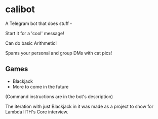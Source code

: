 # calibot

A Telegram bot that does stuff -

Start it for a 'cool' message!

Can do basic Arithmetic!

Spams your personal and group DMs with cat pics!

## Games

* Blackjack
* More to come in the future 


(Command instructions are in the bot's description)   
 
The iteration with just Blackjack in it was made as a project to show for Lambda IITH's Core interview. 
